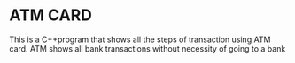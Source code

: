 # ATM CARD
This is a C++program that shows all the steps of transaction using ATM card.
ATM shows all bank transactions without necessity of going to a bank
